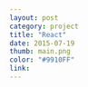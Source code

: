 ```yaml
---
layout: post
category: project
title: "React"
date: 2015-07-19
thumb: main.png
color: "#9910FF"
link: 
---
```


